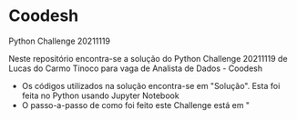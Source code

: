 # Coodesh

Python Challenge 20211119

Neste repositório encontra-se a solução do Python Challenge 20211119 de Lucas do Carmo Tinoco para vaga de Analista de Dados - Coodesh

- Os códigos utilizados na solução encontra-se em "Solução". Esta foi feita no Python usando Jupyter Notebook
- O passo-a-passo de como foi feito este Challenge está em "


